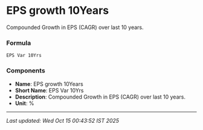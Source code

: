 # EPS growth 10Years
Compounded Growth in EPS (CAGR) over last 10 years.

### Formula
```text
EPS Var 10Yrs
```


### Components
- **Name**: EPS growth 10Years
- **Short Name**: EPS Var 10Yrs
- **Description**: Compounded Growth in EPS (CAGR) over last 10 years.
- **Unit**: %

---
*Last updated: Wed Oct 15 00:43:52 IST 2025*
